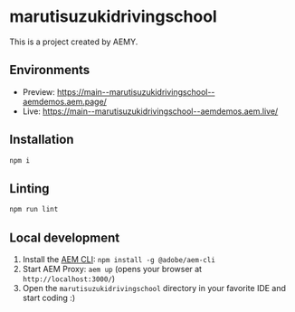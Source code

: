 # marutisuzukidrivingschool

This is a project created by AEMY.

## Environments

- Preview: https://main--marutisuzukidrivingschool--aemdemos.aem.page/
- Live: https://main--marutisuzukidrivingschool--aemdemos.aem.live/

## Installation

```sh
npm i
```

## Linting

```sh
npm run lint
```

## Local development

1. Install the [AEM CLI](https://github.com/adobe/helix-cli): `npm install -g @adobe/aem-cli`
1. Start AEM Proxy: `aem up` (opens your browser at `http://localhost:3000/`)
1. Open the `marutisuzukidrivingschool` directory in your favorite IDE and start coding :)